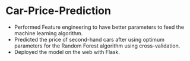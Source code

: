 # Car-Price-Prediction

- Performed Feature engineering to have better parameters to feed the machine learning algorithm.
- Predicted the price of second-hand cars after using optimum parameters for the Random Forest algorithm using cross-validation.
- Deployed the model on the web with Flask.      
